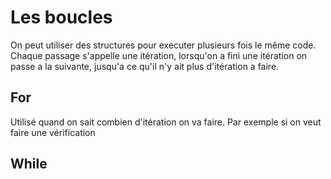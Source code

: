 # Les boucles

On peut utiliser des structures pour executer plusieurs fois le même code. Chaque passage s'appelle une itération, lorsqu'on a fini une itération on passe a la suivante, jusqu'a ce qu'il n'y ait plus d'itération a faire. 

## For
Utilisé quand on sait combien d'itération on va faire. Par exemple si on veut faire une vérification 

## While
